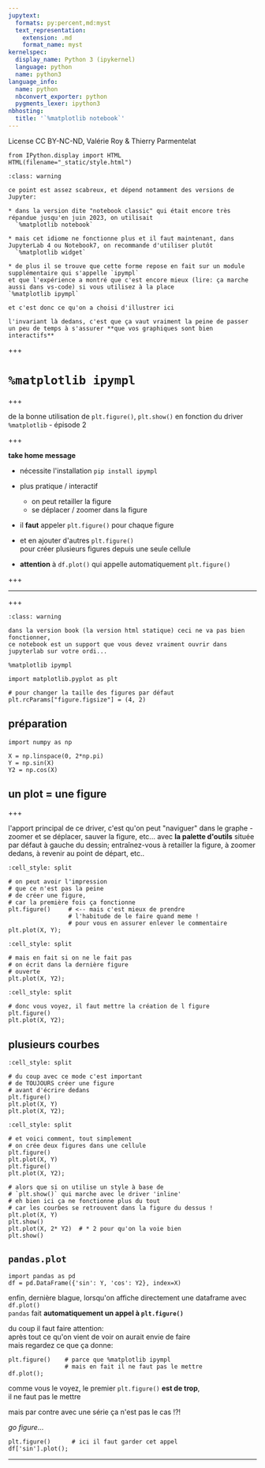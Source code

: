 ```yaml
---
jupytext:
  formats: py:percent,md:myst
  text_representation:
    extension: .md
    format_name: myst
kernelspec:
  display_name: Python 3 (ipykernel)
  language: python
  name: python3
language_info:
  name: python
  nbconvert_exporter: python
  pygments_lexer: ipython3
nbhosting:
  title: '`%matplotlib notebook`'
---
```


License CC BY-NC-ND, Valérie Roy & Thierry Parmentelat

```{code-cell} ipython3
from IPython.display import HTML
HTML(filename="_static/style.html")
```

````{admonition} avertissement
:class: warning

ce point est assez scabreux, et dépend notamment des versions de Jupyter:

* dans la version dite "notebook classic" qui était encore très répandue jusqu'en juin 2023, on utilisait  
  `%matplotlib notebook`

* mais cet idiome ne fonctionne plus et il faut maintenant, dans JupyterLab 4 ou Notebook7, on recommande d'utiliser plutôt  
  `%matplotlib widget`

* de plus il se trouve que cette forme repose en fait sur un module supplémentaire qui s'appelle `ipympl`
et que l'expérience a montré que c'est encore mieux (lire: ça marche aussi dans vs-code) si vous utilisez à la place
`%matplotlib ipympl`

et c'est donc ce qu'on a choisi d'illustrer ici

l'invariant là dedans, c'est que ça vaut vraiment la peine de passer un peu de temps à s'assurer **que vos graphiques sont bien interactifs**
````

+++

# `%matplotlib ipympl`

+++

de la bonne utilisation de `plt.figure()`, `plt.show()` en fonction du driver `%matplotlib` - épisode 2

+++

**take home message**

* nécessite l'installation `pip install ipympl`
* plus pratique / interactif  
  * on peut retailler la figure
  * se déplacer / zoomer dans la figure
* il **faut** appeler `plt.figure()` pour chaque figure  
* et en ajouter d'autres `plt.figure()`  
  pour créer plusieurs figures depuis une seule cellule

* **attention** à `df.plot()` qui appelle automatiquement `plt.figure()`

+++

***

+++

````{admonition} seulement dans un notebook
:class: warning

dans la version book (la version html statique) ceci ne va pas bien fonctionner,
ce notebook est un support que vous devez vraiment ouvrir dans jupyterlab sur votre ordi...
````

```{code-cell} ipython3
%matplotlib ipympl
```

```{code-cell} ipython3
import matplotlib.pyplot as plt

# pour changer la taille des figures par défaut
plt.rcParams["figure.figsize"] = (4, 2)
```

## préparation

```{code-cell} ipython3
import numpy as np

X = np.linspace(0, 2*np.pi)
Y = np.sin(X)
Y2 = np.cos(X)
```

## un plot = une figure

+++

l'apport principal de ce driver, c'est qu'on peut "naviguer" dans le graphe - zoomer et se déplacer, sauver la figure, etc... avec **la palette d'outils** située par défaut à gauche du dessin; entraînez-vous à retailler la figure, à zoomer dedans, à revenir au point de départ, etc..

```{code-cell} ipython3
:cell_style: split

# on peut avoir l'impression
# que ce n'est pas la peine
# de créer une figure,
# car la première fois ça fonctionne
plt.figure()     # <-- mais c'est mieux de prendre
                 # l'habitude de le faire quand meme !
                 # pour vous en assurer enlever le commentaire
plt.plot(X, Y);
```

```{code-cell} ipython3
:cell_style: split

# mais en fait si on ne le fait pas
# on écrit dans la dernière figure
# ouverte
plt.plot(X, Y2);
```

```{code-cell} ipython3
:cell_style: split

# donc vous voyez, il faut mettre la création de l figure
plt.figure()
plt.plot(X, Y2);
```

## plusieurs courbes

```{code-cell} ipython3
:cell_style: split

# du coup avec ce mode c'est important
# de TOUJOURS créer une figure
# avant d'écrire dedans
plt.figure()
plt.plot(X, Y)
plt.plot(X, Y2);
```

```{code-cell} ipython3
:cell_style: split

# et voici comment, tout simplement
# on crée deux figures dans une cellule
plt.figure()
plt.plot(X, Y)
plt.figure()
plt.plot(X, Y2);
```

```{code-cell} ipython3
# alors que si on utilise un style à base de
# `plt.show()` qui marche avec le driver 'inline'
# eh bien ici ça ne fonctionne plus du tout
# car les courbes se retrouvent dans la figure du dessus !
plt.plot(X, Y)
plt.show()
plt.plot(X, 2* Y2)  # * 2 pour qu'on la voie bien
plt.show()
```

## `pandas.plot`

```{code-cell} ipython3
import pandas as pd
df = pd.DataFrame({'sin': Y, 'cos': Y2}, index=X)
```

enfin, dernière blague, lorsqu'on affiche directement une dataframe avec `df.plot()`  
`pandas` fait **automatiquement un appel à `plt.figure()`**  

du coup il faut faire attention:  
après tout ce qu'on vient de voir on aurait envie de faire  
mais regardez ce que ça donne:

```{code-cell} ipython3
plt.figure()    # parce que %matplotlib ipympl
                # mais en fait il ne faut pas le mettre
df.plot();
```

comme vous le voyez, le premier `plt.figure()` **est de trop**,  
il ne faut pas le mettre

mais par contre avec une série ça n'est pas le cas !?!

*go figure*…

```{code-cell} ipython3
plt.figure()      # ici il faut garder cet appel
df['sin'].plot();
```

***
